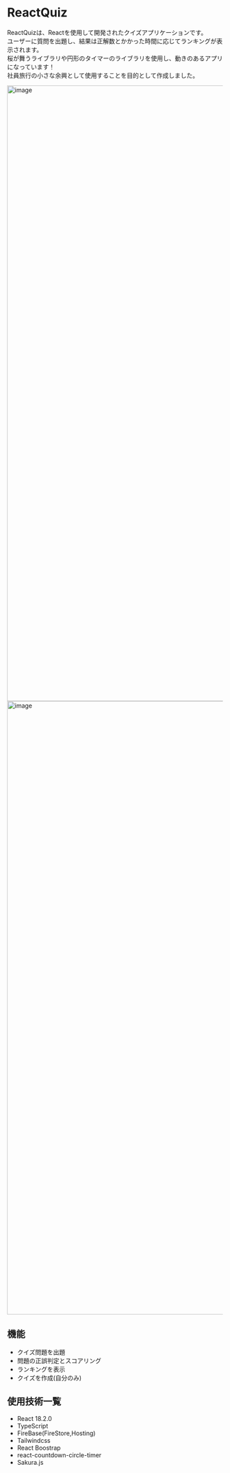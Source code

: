 # ReactQuiz

ReactQuizは、Reactを使用して開発されたクイズアプリケーションです。  
ユーザーに質問を出題し、結果は正解数とかかった時間に応じてランキングが表示されます。  
桜が舞うライブラリや円形のタイマーのライブラリを使用し、動きのあるアプリになっています！  
社員旅行の小さな余興として使用することを目的として作成しました。

<img width="1435" alt="image" src="https://github.com/yuto33547/react-Quiz/assets/149577049/9c8879c3-09e4-4703-be99-202f2028df58">

<img width="1430" alt="image" src="https://github.com/yuto33547/react-Quiz/assets/149577049/e4ee9f31-7e80-4461-befc-81c8cf36680c">

## 機能

- クイズ問題を出題
- 問題の正誤判定とスコアリング
- ランキングを表示
- クイズを作成(自分のみ)

## 使用技術一覧

- React 18.2.0
- TypeScript
- FireBase(FireStore,Hosting)
- Tailwindcss
- React Boostrap
- react-countdown-circle-timer
- Sakura.js
